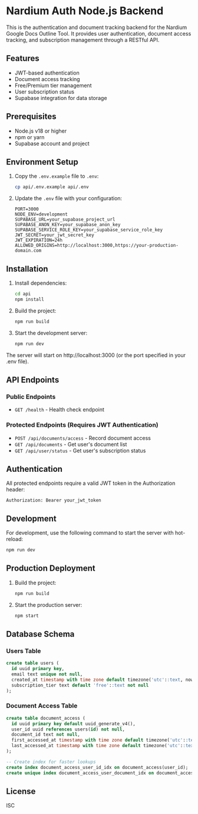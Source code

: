 # Nardium Auth Node.js Backend

This is the authentication and document tracking backend for the Nardium Google Docs Outline Tool. It provides user authentication, document access tracking, and subscription management through a RESTful API.

## Features

- JWT-based authentication
- Document access tracking
- Free/Premium tier management
- User subscription status
- Supabase integration for data storage

## Prerequisites

- Node.js v18 or higher
- npm or yarn
- Supabase account and project

## Environment Setup

1. Copy the `.env.example` file to `.env`:
   ```bash
   cp api/.env.example api/.env
   ```

2. Update the `.env` file with your configuration:
   ```
   PORT=3000
   NODE_ENV=development
   SUPABASE_URL=your_supabase_project_url
   SUPABASE_ANON_KEY=your_supabase_anon_key
   SUPABASE_SERVICE_ROLE_KEY=your_supabase_service_role_key
   JWT_SECRET=your_jwt_secret_key
   JWT_EXPIRATION=24h
   ALLOWED_ORIGINS=http://localhost:3000,https://your-production-domain.com
   ```

## Installation

1. Install dependencies:
   ```bash
   cd api
   npm install
   ```

2. Build the project:
   ```bash
   npm run build
   ```

3. Start the development server:
   ```bash
   npm run dev
   ```

The server will start on http://localhost:3000 (or the port specified in your .env file).

## API Endpoints

### Public Endpoints

- `GET /health` - Health check endpoint

### Protected Endpoints (Requires JWT Authentication)

- `POST /api/documents/access` - Record document access
- `GET /api/documents` - Get user's document list
- `GET /api/user/status` - Get user's subscription status

## Authentication

All protected endpoints require a valid JWT token in the Authorization header:

```
Authorization: Bearer your_jwt_token
```

## Development

For development, use the following command to start the server with hot-reload:

```bash
npm run dev
```

## Production Deployment

1. Build the project:
   ```bash
   npm run build
   ```

2. Start the production server:
   ```bash
   npm start
   ```

## Database Schema

### Users Table
```sql
create table users (
  id uuid primary key,
  email text unique not null,
  created_at timestamp with time zone default timezone('utc'::text, now()) not null,
  subscription_tier text default 'free'::text not null
);
```

### Document Access Table
```sql
create table document_access (
  id uuid primary key default uuid_generate_v4(),
  user_id uuid references users(id) not null,
  document_id text not null,
  first_accessed_at timestamp with time zone default timezone('utc'::text, now()) not null,
  last_accessed_at timestamp with time zone default timezone('utc'::text, now()) not null
);

-- Create index for faster lookups
create index document_access_user_id_idx on document_access(user_id);
create unique index document_access_user_document_idx on document_access(user_id, document_id);
```

## License

ISC
